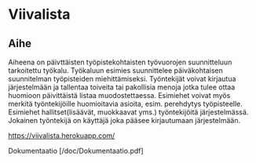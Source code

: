 # Viivalista

## Aihe
Aiheena on päivttäisten työpistekohtaisten työvuorojen suunnitteluun tarkoitettu työkalu. Työkaluun esimies suunnittelee päiväkohtaisen suunnitelman työpisteiden miehittämiseksi. Työntekijät voivat kirjautua järjestelmään ja tallentaa toiveita tai pakollisia menoja jotka tulee ottaa huomioon päivittäistä listaa muodostettaessa. Esimiehet voivat myös merkitä työntekijöille huomioitavia asioita, esim. perehdytys työpisteelle. Esimiehet hallitset(lisäävät, muokkaavat yms.) työntekijöitä järjestelmässä. Jokainen työntekijä on käyttäjä joka pääsee kirjautumaan järjestelmään.

https://viivalista.herokuapp.com/

Dokumentaatio [/doc/Dokumentaatio.pdf]
